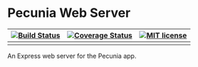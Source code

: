 # Pecunia Web Server
| [![Build Status](https://travis-ci.com/souyahia/pecunia-web-server.svg?branch=master)](https://travis-ci.com/souyahia/pecunia-web-server) | [![Coverage Status](https://coveralls.io/repos/github/souyahia/pecunia-web-server/badge.svg?branch=master)](https://coveralls.io/github/souyahia/pecunia-web-server?branch=master) | [![MIT license](https://img.shields.io/badge/License-MIT-blue.svg)](https://github.com/souyahia/pecunia-web-server/blob/master/LICENSE) |
| :-- | :-- | :-- |
|                 |             

An Express web server for the Pecunia app.

[//]: # (docker-compose -f ./docker-compose.test.yaml up --abort-on-container-exit --exit-code-from pecunia-web-server)